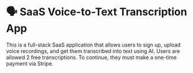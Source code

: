 # 🗣️ SaaS Voice-to-Text Transcription App

This is a full-stack SaaS application that allows users to sign up, upload voice recordings, and get them transcribed into text using AI. Users are allowed 2 free transcriptions. To continue, they must make a one-time payment via Stripe.
